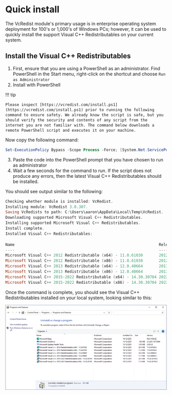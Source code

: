 # Quick install

The VcRedist module's primary usage is in enterprise operating system deployment for 100's or 1,000's of Windows PCs; however, it can be used to quickly install the support Visual C++ Redistributables on your current system.

## Install the Visual C++ Redistributables

1. First, ensure that you are using a PowerShell as an administrator. Find PowerShell in the Start menu, right-click on the shortcut and choose `Run as Administrator`
2. Install with PowerShell

!!! tip

    Please inspect [https://vcredist.com/install.ps1](https://vcredist.com/install.ps1) prior to running the following command to ensure safety. We already know the script is safe, but you should verify the security and contents of any script from the internet you are not familiar with. The command below downloads a remote PowerShell script and executes it on your machine.

Now copy the following command:

```powershell
Set-ExecutionPolicy Bypass -Scope Process -Force; [System.Net.ServicePointManager]::SecurityProtocol = [System.Net.ServicePointManager]::SecurityProtocol -bor 3072; iex ((New-Object System.Net.WebClient).DownloadString('https://vcredist.com/install.ps1'))
```

3. Paste the code into the PowerShell prompt that you have chosen to run as administrator
4. Wait a few seconds for the command to run. If the script does not produce any errors, then the latest Visual C++ Redistributables should be installed.

You should see output similar to the following:

```powershell
Checking whether module is installed: VcRedist.
Installing module: VcRedist 3.0.307.
Saving VcRedists to path: C:\Users\aaron\AppData\Local\Temp\VcRedist.
Downloading supported Microsoft Visual C++ Redistributables.
Installing supported Microsoft Visual C++ Redistributables.
Install complete.
Installed Visual C++ Redistributables:

Name                                                               Release Architecture Version
----                                                               ------- ------------ -------
Microsoft Visual C++ 2012 Redistributable (x64) - 11.0.61030       2012    x64          11.0.61030.0
Microsoft Visual C++ 2012 Redistributable (x86) - 11.0.61030       2012    x86          11.0.61030.0
Microsoft Visual C++ 2013 Redistributable (x64) - 12.0.40664       2013    x64          12.0.40664.0
Microsoft Visual C++ 2013 Redistributable (x86) - 12.0.40664       2013    x86          12.0.40664.0
Microsoft Visual C++ 2015-2022 Redistributable (x64) - 14.30.30704 2022    x64          14.30.30704.0
Microsoft Visual C++ 2015-2022 Redistributable (x86) - 14.30.30704 2022    x86          14.30.30704.0
```

Once the command is complete, you should see the Visual C++ Redistributables installed on your local system, looking similar to this:

![Microsoft Visual C++ Redistributables installed on the local PC](assets/images/installed2022.png)
